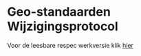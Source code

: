 # Geo-standaarden Wijzigingsprotocol

Voor de leesbare respec werkversie klik [hier](https://geonovum.github.io/Geo-standaarden-wijzigingsprotocol/)




